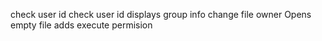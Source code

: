 check user id
check user id
displays group info
change file owner
Opens empty file
adds execute permision
